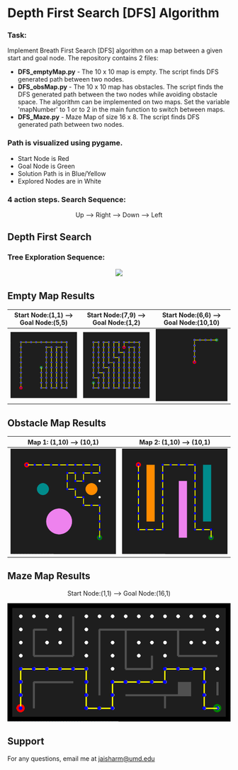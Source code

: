 # Depth First Search [DFS] Algorithm

### Task:

Implement Breath First Search [DFS] algorithm on a map between a given start and goal node. The repository contains 2 files:

- **DFS_emptyMap.py** - The 10 x 10 map is empty. The script finds DFS generated path between  two nodes.
- **DFS_obsMap.py** - The 10 x 10 map has obstacles. The script finds the DFS generated path between the two nodes while avoiding obstacle space. The algorithm can be implemented on two maps.  Set the variable 'mapNumber' to 1 or to 2 in the main function to switch between maps.
- **DFS_Maze.py** - Maze Map of size 16 x 8. The script finds DFS generated path between two nodes.
        
### Path is visualized using pygame. 
- Start Node is Red
- Goal Node is Green
- Solution Path is in Blue/Yellow
- Explored Nodes are in White

### 4 action steps. Search Sequence: 
<p align="center">
        Up --> Right --> Down --> Left
</p>

## Depth First Search 

### Tree Exploration Sequence: 

<p align="center">
        <img src = "https://upload.wikimedia.org/wikipedia/commons/7/7f/Depth-First-Search.gif" width = "210">
</p>

## Empty Map Results 

Start Node:(1,1) --> Goal Node:(5,5) |  Start Node:(7,9) --> Goal Node:(1,2)| Start Node:(6,6) --> Goal Node:(10,10)
:-------------------------:|:-------------------------:|:-------------------------:
<img src = "Images/dfs_empty1.PNG" width = "250">  |  <img src = "Images/dfs_empty2.PNG" width = "250">| <img src = "Images/dfs_empty3.PNG" width = "250">

## Obstacle Map Results 

Map 1: (1,10) --> (10,1)   |  Map 2: (1,10) --> (10,1) 
:-------------------------:|:-------------------------:
<img src = "Images/dfs_map1.PNG" width = "350">  |  <img src = "Images/dfs_map2.PNG" width = "350">

## Maze Map Results

<p align="center">
        Start Node:(1,1) --> Goal Node:(16,1)
</p>

<p align="center">
       <img src = "Images/dfs_maze.PNG" width = "600">
</p>

## Support
For any questions, email me at jaisharm@umd.edu
